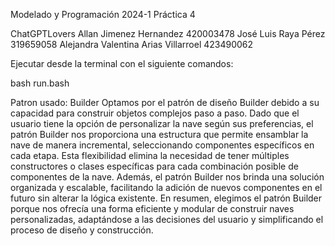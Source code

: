 Modelado y Programación 2024-1
Práctica 4

ChatGPTLovers
Allan Jimenez Hernandez 420003478
José Luis Raya Pérez 319659058
Alejandra Valentina Arias Villarroel 423490062

Ejecutar desde la terminal con el siguiente comandos:

bash run.bash

Patron usado: Builder
Optamos por el patrón de diseño Builder debido a su capacidad para construir objetos complejos paso a paso. Dado que el usuario tiene la opción de personalizar la nave según sus preferencias, el patrón Builder nos proporciona una estructura que permite ensamblar la nave de manera incremental, seleccionando componentes específicos en cada etapa. Esta flexibilidad elimina la necesidad de tener múltiples constructores o clases específicas para cada combinación posible de componentes de la nave. Además, el patrón Builder nos brinda una solución organizada y escalable, facilitando la adición de nuevos componentes en el futuro sin alterar la lógica existente. En resumen, elegimos el patrón Builder porque nos ofrecía una forma eficiente y modular de construir naves personalizadas, adaptándose a las decisiones del usuario y simplificando el proceso de diseño y construcción.